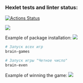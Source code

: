 ### Hexlet tests and linter status:
[![Actions Status](https://github.com/EggsellentGuy/python-project-49/actions/workflows/hexlet-check.yml/badge.svg)](https://github.com/EggsellentGuy/python-project-49/actions)

<a href="https://codeclimate.com/github/EggsellentGuy/python-project-49/maintainability"><img src="https://api.codeclimate.com/v1/badges/6978bb397ff2d5b38ee4/maintainability" /></a>

Example of package installation:
<a href="https://asciinema.org/a/RfkRdZUgmDaRUBPO6EvYqbcKZ" target="_blank"><img src="https://asciinema.org/a/RfkRdZUgmDaRUBPO6EvYqbcKZ.svg" /></a>


```bash
# Запуск всех игр
brain-games

# Запуск игры "Четное число"
brain-even
```

Example of winning the game:
<a href="https://asciinema.org/a/MVIHcgRgfbkJh2t8e7O0hj2eV" target="_blank"><img src="https://asciinema.org/a/MVIHcgRgfbkJh2t8e7O0hj2eV.svg" /></a>
